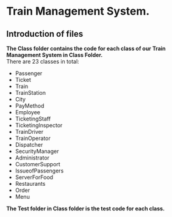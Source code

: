 # Train Management System.
## Introduction of files
**The Class folder contains the code for each class of our Train Management System in Class Folder.**  
There are 23 classes in total:  
- Passenger
- Ticket
- Train
- TrainStation
- City
- PayMethod
- Employee
- TicketingStaff
- TicketingInspector
- TrainDriver
- TrainOperator
- Dispatcher
- SecurityManager
- Administrator
- CustomerSupport
- IssueofPassengers
- ServerForFood
- Restaurants
- Order
- Menu

**The Test folder in Class folder is the test code for each class.**
